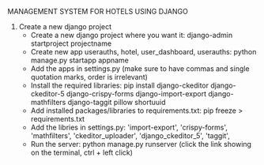 MANAGEMENT SYSTEM FOR HOTELS USING DJANGO 

1. Create a new django project
      * Create a new django project where you want it: django-admin startproject projectname
      * Create new app userauths, hotel, user_dashboard, userauths: python manage.py startapp appname
      * Add the apps in settings.py (make sure to have commas and single quotation marks, order is irrelevant)
      * Install the required libraries: pip install django-ckeditor django-ckeditor-5 django-crispy-forms     django-import-export django-mathfilters django-taggit pillow shortuuid
      * Add installed packages/libraries to requirements.txt: pip freeze > requirements.txt 
      * Add the libries in settings.py: 'import-export', 'crispy-forms', 'mathfilters', 'ckeditor_uploader', 'django_ckeditor_5', 'taggit',
      * Run the server: python manage.py runserver (click the link showing on the terminal, ctrl + left click)
      

   
